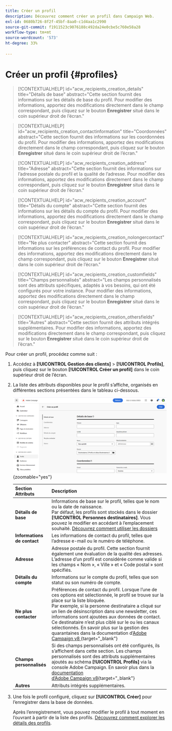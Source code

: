 ```yaml
---
title: Créer un profil
description: Découvrez comment créer un profil dans Campaign Web.
exl-id: 0680b726-8f2f-45bf-8aa0-c1d4aa1c2990
source-git-commit: f1911523c9076188c492da24e0cbe5c760e58a28
workflow-type: tm+mt
source-wordcount: '573'
ht-degree: 33%

---
```


# Créer un profil {#profiles}

>[!CONTEXTUALHELP]
>id="acw_recipients_creation_details"
>title="Détails de base"
>abstract="Cette section fournit des informations sur les détails de base du profil. Pour modifier des informations, apportez des modifications directement dans le champ correspondant, puis cliquez sur le bouton **Enregistrer** situé dans le coin supérieur droit de l’écran."

>[!CONTEXTUALHELP]
>id="acw_recipients_creation_contactinformation"
>title="Coordonnées"
>abstract="Cette section fournit des informations sur les coordonnées du profil. Pour modifier des informations, apportez des modifications directement dans le champ correspondant, puis cliquez sur le bouton **Enregistrer** situé dans le coin supérieur droit de l’écran."

>[!CONTEXTUALHELP]
>id="acw_recipients_creation_address"
>title="Adresse"
>abstract="Cette section fournit des informations sur l’adresse postale du profil et la qualité de l’adresse. Pour modifier des informations, apportez des modifications directement dans le champ correspondant, puis cliquez sur le bouton **Enregistrer** situé dans le coin supérieur droit de l’écran."

>[!CONTEXTUALHELP]
>id="acw_recipients_creation_account"
>title="Détails du compte"
>abstract="Cette section fournit des informations sur les détails du compte du profil. Pour modifier des informations, apportez des modifications directement dans le champ correspondant, puis cliquez sur le bouton **Enregistrer** situé dans le coin supérieur droit de l’écran."

>[!CONTEXTUALHELP]
>id="acw_recipients_creation_nolongercontact"
>title="Ne plus contacter"
>abstract="Cette section fournit des informations sur les préférences de contact du profil. Pour modifier des informations, apportez des modifications directement dans le champ correspondant, puis cliquez sur le bouton **Enregistrer** situé dans le coin supérieur droit de l’écran."

>[!CONTEXTUALHELP]
>id="acw_recipients_creation_customfields"
>title="Champs personnalisés"
>abstract="Les champs personnalisés sont des attributs spécifiques, adaptés à vos besoins, qui ont été configurés pour votre instance. Pour modifier des informations, apportez des modifications directement dans le champ correspondant, puis cliquez sur le bouton **Enregistrer** situé dans le coin supérieur droit de l’écran."

>[!CONTEXTUALHELP]
>id="acw_recipients_creation_othersfields"
>title="Autres"
>abstract="Cette section fournit des attributs intégrés supplémentaires. Pour modifier des informations, apportez des modifications directement dans le champ correspondant, puis cliquez sur le bouton **Enregistrer** situé dans le coin supérieur droit de l’écran."

Pour créer un profil, procédez comme suit :

1. Accédez à **[!UICONTROL Gestion des clients]** > **[!UICONTROL Profils]**, puis cliquez sur le bouton **[!UICONTROL Créer un profil]** dans le coin supérieur droit de l’écran.

1. La liste des attributs disponibles pour le profil s’affiche, organisés en différentes sections présentées dans le tableau ci-dessous.

   ![Capture d’écran affichant la liste des attributs disponibles pour le profil, organisés en sections](assets/create-profile.png){zoomable="yes"}

   | Section Attributs | Description |
   |  ---  |  ---  |
   | **Détails de base** | Informations de base sur le profil, telles que le nom ou la date de naissance.<br/>Par défaut, les profils sont stockés dans le dossier **[!UICONTROL Personnes destinataires]**. Vous pouvez le modifier en accédant à l’emplacement souhaité. [Découvrez comment utiliser les dossiers](../get-started/permissions.md#folders) |
   | **Informations de contact** | Les informations de contact du profil, telles que l’adresse e-mail ou le numéro de téléphone. |
   | **Adresse** | Adresse postale du profil. Cette section fournit également une évaluation de la qualité des adresses. L’adresse d’un profil est considérée comme valide si les champs « Nom », « Ville » et « Code postal » sont spécifiés. |
   | **Détails du compte** | Informations sur le compte du profil, telles que son statut ou son numéro de compte. |
   | **Ne plus contacter** | Préférences de contact du profil. Lorsque l’une de ces options est sélectionnée, le profil se trouve sur la place sur la liste bloquée.<br/>Par exemple, si la personne destinataire a cliqué sur un lien de désinscription dans une newsletter, ces informations sont ajoutées aux données de contact. Ce destinataire n’est plus ciblé sur le ou les canaux sélectionnés. En savoir plus sur la gestion des quarantaines dans la documentation d’[Adobe Campaign v8 ](https://experienceleague.adobe.com/docs/campaign/campaign-v8/send/failures/quarantines.html?lang=fr){target="_blank"} |
   | **Champs personnalisés** | Si des champs personnalisés ont été configurés, ils s’affichent dans cette section. Les champs personnalisés sont des attributs supplémentaires ajoutés au schéma **[!UICONTROL Profils]** via la console Adobe Campaign. En savoir plus dans la [documentation d’Adobe Campaign v8](https://experienceleague.adobe.com/docs/campaign/campaign-v8/developer/shemas-forms/extend-schema.html?lang=fr){target="_blank"} |
   | **Autres** | Attributs intégrés supplémentaires. |

1. Une fois le profil configuré, cliquez sur **[!UICONTROL Créer]** pour l’enregistrer dans la base de données.

   Après l’enregistrement, vous pouvez modifier le profil à tout moment en l’ouvrant à partir de la liste des profils. [Découvrez comment explorer les détails des profils](profile-view.md).